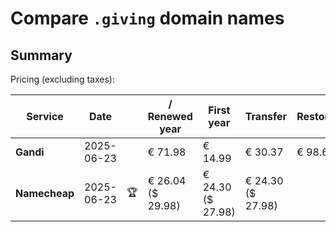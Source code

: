 # Compare `.giving` domain names

## Summary

Pricing (excluding taxes):

| Service | Date |  | / Renewed year | First year | Transfer | Restoration |
|--|--|--|--|--|--|--|
| **Gandi** | 2025-06-23 |  | € 71.98 | € 14.99 | € 30.37 | € 98.66 |
| **Namecheap** | 2025-06-23 | 🏆 | € 26.04<br>($ 29.98) | € 24.30<br>($ 27.98) | € 24.30<br>($ 27.98) |  |

